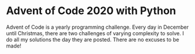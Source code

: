 # Advent of Code 2020 with Python
Advent of Code is a yearly programming challenge. Every day in December until Christmas, there are two challenges of varying complexity to solve.
I do all my solutions the day they are posted. There are no excuses to be made!
